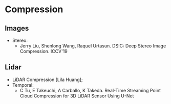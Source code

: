 # Compression

## Images
- Stereo:
	- Jerry Liu, Shenlong Wang, Raquel Urtasun. DSIC: Deep Stereo Image Compression. ICCV'19

## Lidar
- LiDAR Compression [Lila Huang];
- Temporal:
	- C Tu, E Takeuchi, A Carballo, K Takeda. Real-Time Streaming Point Cloud Compression for 3D LiDAR Sensor Using U-Net